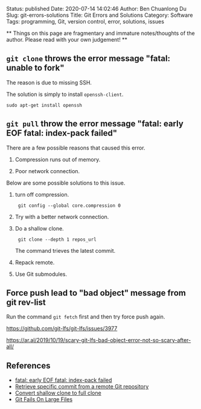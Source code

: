 Status: published
Date: 2020-07-14 14:02:46
Author: Ben Chuanlong Du
Slug: git-errors-solutions
Title: Git Errors and Solutions
Category: Software
Tags: programming, Git, version control, error, solutions, issues

**
Things on this page are fragmentary and immature notes/thoughts of the author.
Please read with your own judgement!
**

## `git clone` throws the error message "fatal: unable to fork"

The reason is due to missing SSH.

The solution is simply to install `openssh-client`.

    sudo apt-get install openssh

## `git pull` throw the error message "fatal: early EOF fatal: index-pack failed"

There are a few possible reasons that caused this error.

1. Compression runs out of memory.

2. Poor network connection.

Below are some possible solutions to this issue.

1. turn off compression.

        git config --global core.compression 0

2. Try with a better network connection.

3. Do a shallow clone.

        git clone --depth 1 repos_url

    The command trieves the latest commit.

4. Repack remote.

5. Use Git submodules.

## Force push lead to "bad object" message from git rev-list

Run the command `git fetch` first and then try force push again.

https://github.com/git-lfs/git-lfs/issues/3977

https://ar.al/2019/10/19/scary-git-lfs-bad-object-error-not-so-scary-after-all/

## References

- [fatal: early EOF fatal: index-pack failed](http://stackoverflow.com/questions/21277806/fatal-early-eof-fatal-index-pack-failed)
- [Retrieve specific commit from a remote Git repository](http://stackoverflow.com/questions/14872486/retrieve-specific-commit-from-a-remote-git-repository/30701724#30701724)
- [Convert shallow clone to full clone](http://stackoverflow.com/questions/6802145/convert-shallow-clone-to-full-clone/6802238#6802238)
- [Git Fails On Large Files](http://blog.dinaburg.org/2013/07/git-fails-on-large-files.html)
